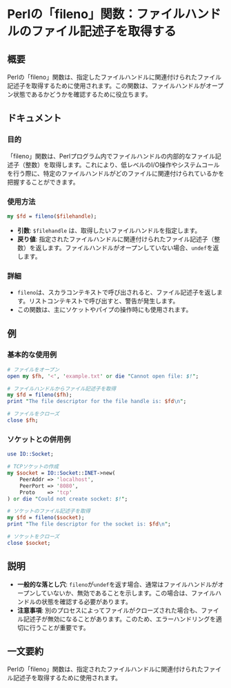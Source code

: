 <!--
Meta Description: # Perlの「fileno」関数：ファイルハンドルのファイル記述子を取得する ## 概要 Perlの「fileno」関数は、指定したファイルハンドルに関連付けられたファイル記述子を取得するために使用されます。この関数は、ファイルハンドルがオープン状態であるかどうかを確認するために役立ちます。 ##...
Meta Keywords: fileno, socket, file, perlの, 関数は
-->

# Perlの「fileno」関数：ファイルハンドルのファイル記述子を取得する

## 概要
Perlの「fileno」関数は、指定したファイルハンドルに関連付けられたファイル記述子を取得するために使用されます。この関数は、ファイルハンドルがオープン状態であるかどうかを確認するために役立ちます。

## ドキュメント
### 目的
「fileno」関数は、Perlプログラム内でファイルハンドルの内部的なファイル記述子（整数）を取得します。これにより、低レベルのI/O操作やシステムコールを行う際に、特定のファイルハンドルがどのファイルに関連付けられているかを把握することができます。

### 使用方法
```perl
my $fd = fileno($filehandle);
```
- **引数**: `$filehandle` は、取得したいファイルハンドルを指定します。
- **戻り値**: 指定されたファイルハンドルに関連付けられたファイル記述子（整数）を返します。ファイルハンドルがオープンしていない場合、`undef`を返します。

### 詳細
- `fileno`は、スカラコンテキストで呼び出されると、ファイル記述子を返します。リストコンテキストで呼び出すと、警告が発生します。
- この関数は、主にソケットやパイプの操作時にも使用されます。

## 例
### 基本的な使用例
```perl
# ファイルをオープン
open my $fh, '<', 'example.txt' or die "Cannot open file: $!";

# ファイルハンドルからファイル記述子を取得
my $fd = fileno($fh);
print "The file descriptor for the file handle is: $fd\n";

# ファイルをクローズ
close $fh;
```

### ソケットとの併用例
```perl
use IO::Socket;

# TCPソケットの作成
my $socket = IO::Socket::INET->new(
    PeerAddr => 'localhost',
    PeerPort => '8080',
    Proto    => 'tcp'
) or die "Could not create socket: $!";

# ソケットのファイル記述子を取得
my $fd = fileno($socket);
print "The file descriptor for the socket is: $fd\n";

# ソケットをクローズ
close $socket;
```

## 説明
- **一般的な落とし穴**: `fileno`が`undef`を返す場合、通常はファイルハンドルがオープンしていないか、無効であることを示します。この場合は、ファイルハンドルの状態を確認する必要があります。
- **注意事項**: 別のプロセスによってファイルがクローズされた場合も、ファイル記述子が無効になることがあります。このため、エラーハンドリングを適切に行うことが重要です。

## 一文要約
Perlの「fileno」関数は、指定されたファイルハンドルに関連付けられたファイル記述子を取得するために使用されます。